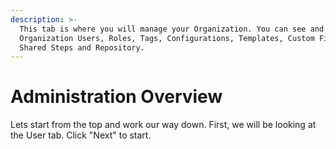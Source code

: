 ```yaml
---
description: >-
  This tab is where you will manage your Organization. You can see and edit your
  Organization Users, Roles, Tags, Configurations, Templates, Custom Fields,
  Shared Steps and Repository.
---
```


# Administration Overview

Lets start from the top and work our way down. First, we will be looking at the User tab. Click "Next" to start.&#x20;
